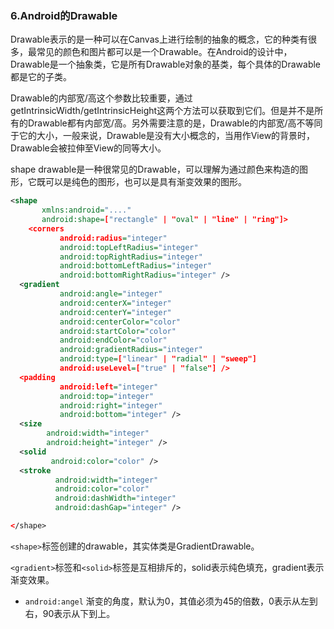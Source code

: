 ### 6.Android的Drawable

Drawable表示的是一种可以在Canvas上进行绘制的抽象的概念，它的种类有很多，最常见的颜色和图片都可以是一个Drawable。在Android的设计中，Drawable是一个抽象类，它是所有Drawable对象的基类，每个具体的Drawable都是它的子类。

Drawable的内部宽/高这个参数比较重要，通过getIntrinsicWidth/getIntrinsicHeight这两个方法可以获取到它们。但是并不是所有的Drawable都有内部宽/高。另外需要注意的是，Drawable的内部宽/高不等同于它的大小，一般来说，Drawable是没有大小概念的，当用作View的背景时，Drawable会被拉伸至View的同等大小。

shape drawable是一种很常见的Drawable，可以理解为通过颜色来构造的图形，它既可以是纯色的图形，也可以是具有渐变效果的图形。

```xml
<shape
       xmlns:android="...."
       android:shape=["rectangle" | "oval" | "line" | "ring"]>
	<corners
           android:radius="integer"
           android:topLeftRadius="integer"
           android:topRightRadius="integer"
           android:bottomLeftRadius="integer"
           android:bottomRightRadius="integer" />
  <gradient
           android:angle="integer"
           android:centerX="integer"
           android:centerY="integer"
           android:centerColor="color"
           android:startColor="color"
           android:endColor="color"
           android:gradientRadius="integer"
           android:type=["linear" | "radial" | "sweep"]
           android:useLevel=["true" | "false"] />
  <padding
           android:left="integer"
           android:top="integer"
           android:right="integer"
           android:bottom="integer" />
  <size
        android:width="integer"
        android:height="integer" />
  <solid
         android:color="color" />
  <stroke
          android:width="integer"
          android:color="color"
          android:dashWidth="integer"
          android:dashGap="integer" />

</shape>
```

``<shape>``标签创建的drawable，其实体类是GradientDrawable。

``<gradient>``标签和``<solid>``标签是互相排斥的，solid表示纯色填充，gradient表示渐变效果。

+ ``android:angel`` 渐变的角度，默认为0，其值必须为45的倍数，0表示从左到右，90表示从下到上。